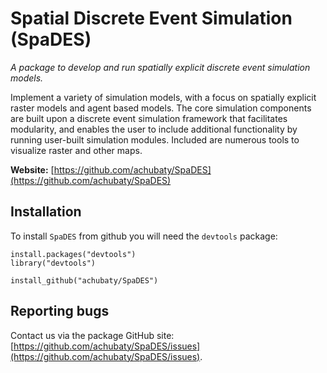 # Spatial Discrete Event Simulation (SpaDES)

*A package to develop and run spatially explicit discrete event simulation models.*

Implement a variety of simulation models, with a focus on spatially explicit raster models and agent based models. The core simulation components are built upon a discrete event simulation framework that facilitates modularity, and enables the user to include additional functionality by running user-built simulation modules. Included are numerous tools to visualize raster and other maps.

**Website:** [https://github.com/achubaty/SpaDES](https://github.com/achubaty/SpaDES)

## Installation

To install `SpaDES` from github you will need the `devtools` package:

    install.packages("devtools")
    library("devtools")
	
    install_github("achubaty/SpaDES")

## Reporting bugs

Contact us via the package GitHub site: [https://github.com/achubaty/SpaDES/issues](https://github.com/achubaty/SpaDES/issues).
